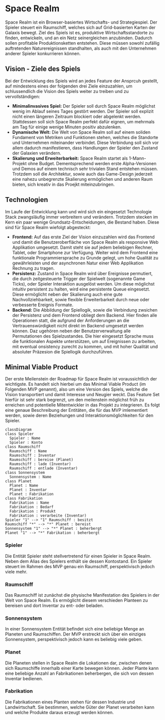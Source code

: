 # Space Realm
Space Realm ist ein Browser-basiertes Wirtschafts- und Strategiespiel. Der Spieler steuert ein Raumschiff, welches sich auf Grid-basierten Karten der Galaxis bewegt. Ziel des Spiels ist es, produktive Wirtschaftsstandorte zu finden, entwickeln, und an ein Netz seinergleichen anzubinden. Dadurch sollen profitable Produktionsketten entstehen. Diese müssen sowohl zufällig auftretenden Naturereignissen standhalten, als auch mit den Unternehmen anderer Spieler konkurrieren können.

## Vision - Ziele des Spiels
Bei der Entwicklung des Spiels wird an jedes Feature der Ansprcuh gestellt, auf mindestens eines der folgenden drei Ziele einzuzahlen, um schlussendlich die Vision des Spiels weiter zu treiben und zu vervollständigen:
* **Minimalinvasives Spiel:**
Der Spieler soll durch Space Realm möglichst wenig im Ablauf seines Tages gestört werden. Der Spieler soll explizit nicht einen längeren Zeitraum blockiert oder abgelenkt werden. Stattdessen soll sich Space Realm perfekt dafür eignen, um mehrmals am Tag für einige wenige Minuten positiv abzulenken.
* **Dynamische Welt:**
Die Welt von Space Realm soll auf einem soliden Fundament von Metriken und Funktionen stehen, welches die Standorte und Unternehmen miteinander verbindet. Diese Verbindung soll sich vor allem dadurch manifestieren, dass Handlungen der Spieler den Zustand der Galaxien verändern.
* **Skalierung und Erweiterbarkeit:**
Space Realm startet als 1-Mann-Projekt ohne Budget. Dementsprechend werden erste Alpha-Versionen und Demos auf einem technisch sehr trivialen Stand entstehen müssen. Trotzdem soll die Architektur, sowie auch das Game-Design jederzeit eine nahezu unbegrenzte Skalierung ermöglichen und anderen Raum bieten, sich kreativ in das Proejkt miteinzubringen.

## Technologien
Im Laufe der Entwicklung kann und wird sich ein eingesetzt Technologie Stack zwangsläufig immer verbreitern und verändern. Trotzdem stecken im Kern ein paar wenige Grundsatz-Entscheidungen, die Bestand haben. Diese sind für Space Realm wiefolgt abgesteckt:
* **Frontend:**
Auf das erste Ziel der Vision einzuzahlen wird das Frontend und damit die Benutzeroberfläche von Space Realm als responsive Web Applikation umgesetzt. Damit steht sie auf jedem beliebigen Rechner, Tablet, oder Smartphone zur Verfügung. Weiter wird dem Frontend eine funktionale Programmiersprache zu Grunde gelegt, um hohe Qualität zu gewährleisten und der asynchronen Natur einer Web Applikation Rechnung zu tragen.
* **Persistenz:**
Zustand in Space Realm wird über Ereignisse permutiert, die durch zeitgesteuerte Trigger der Spielwelt (sogenannte Game Ticks), oder Spieler Interaktion ausgelöst werden. Um diese möglichst intuitiv persistent zu halten, wird eine persistente Queue eingesetzt. Diese ermöglicht neben der Skalierung auch eine gute Nachvollziehbarkeit, sowie flexible Erweiterbarkeit durch neue oder verbesserte Ereignis Formate.
* **Backend:**
Die Abbildung der Spiellogik, sowie die Verbindung zwsichen der Persistenz und dem Frontend obliegt dem Backend. Hier finden alle Operationen statt, die aufgrund der Anforderungen an die Vertrauenswürdigkeit nicht direkt im Backend umgesetzt werden können. Daz ugehören neben der Benutzerverwaltung alle Permutationen des Spielzustandes. Die hier eingesetzt Sprache muss die funktionalen Aspekte unterstützen, um auf Ereignissen zu arbeiten, mit eventual onsistency zurecht zu kommen, und mit hoher Qualität und absoluter Präzesion die Spiellogik durchzuführen.

## Minimal Viable Product
Der erste Meilenstein der Roadmap für Space Realm ist voraussichtlich der wichtigste. Es handelt sich hierbei um das Minimal Viable Product (im Folgenden MVP genannt), also um eine Version des Spiels, welche die Vision transportiert und damit Interesse und Neugier weckt. Das Feature Set hierfür ist sehr stark begrenzt, um den meilenstein möglichst früh zu erreichen und potentielle Mitentwickler in das Projekt zu integrieren. Es folgt eine genaue Beschreibung der Entitäten, die für das MVP imlementiert werden, sowie deren Beziehungen und Interaktionsmöglichkeiten für den Spieler.
```mermaid
classDiagram
class Spieler
  Spieler : Name
  Spieler : Konto
class Raumschiff
  Raumschiff : Name
  Raumschiff : Inventar
  Raumschiff : bereise (Planet)
  Raumschiff : lade (Inventar)
  Raumschiff : entlade (Inventar)
class Sonnensystem
  Sonnensystem : Name
class Planet
  Planet : Name
  Planet : Inventar
  Planet : Fabrikation
class Fabrikation
  Fabrikation : Name
  Fabrikation : Bedarf
  Fabrikation : Produkt
  Fabrikation : verarbeite (Inventar)
Spieler "1" --> "1" Raumschiff : besitzt
Raumschiff "*" --> "*" Planet : bereist
Sonnensystem "1" --> "*" Planet : beherbergt
Planet "1" --> "*" Fabrikation : beherbergt
```
### Spieler
Die Entität Spieler steht stellvertretend für einen Spieler in Space Realm. Neben dem Alias des Spielers enthält sie dessen Kontostand. Ein Spieler steuert im Rahmen des MVP genau ein Raumschiff, perspektivisch jedoch viele mehr.
### Raumschiff
Das Raumschiff ist zunächst die physische Manifestation des Spielers in der Welt von Space Realm. Es ermöglicht diesem verschieden Planteen zu bereisen und dort Inventar zu ent- oder beladen.
### Sonnensystem
In einer Sonnensystem Entität befindet sich eine beliebige Menge an Planeten und Raumschiffen. Der MVP erstreckt sich über ein einziges Sonnensystem, perspektivisch jedoch kann es beliebig viele geben. 
### Planet
Die Planeten stellen in Space Realm die Lokationen dar, zwischen denen sich Raumschiffe innerhalb einer Karte bewegen können. Jeder Plante kann eine beliebige Anzahl an Fabrikationen beherbergen, die sich von dessen Inventar bedienen.
### Fabrikation
Die Fabrikationen eines Planten stehen für dessen Industrie und Landwirtschaft. Sie bestimmen, welche Güter der Planet verarbeiten kann und welche Produkte daraus erzeugt werden können.

